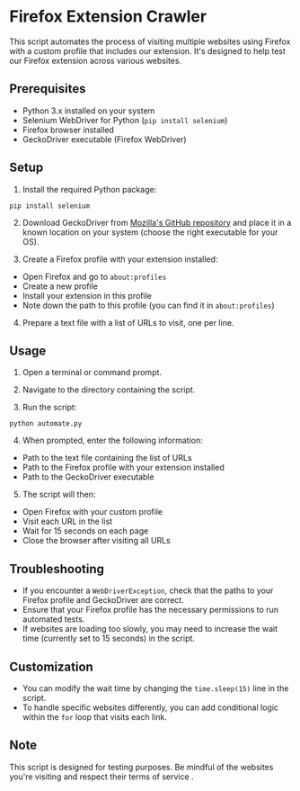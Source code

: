 # Firefox Extension Crawler

This script automates the process of visiting multiple websites using Firefox with a custom profile that includes our extension. It's designed to help test our Firefox extension across various websites.

## Prerequisites

- Python 3.x installed on your system
- Selenium WebDriver for Python (`pip install selenium`)
- Firefox browser installed
- GeckoDriver executable (Firefox WebDriver)

## Setup

1. Install the required Python package:

```pip install selenium```


2. Download GeckoDriver from [Mozilla's GitHub repository](https://github.com/mozilla/geckodriver/releases) and place it in a known location on your system (choose the right executable for your OS).

3. Create a Firefox profile with your extension installed:
- Open Firefox and go to `about:profiles`
- Create a new profile
- Install your extension in this profile
- Note down the path to this profile (you can find it in `about:profiles`)

4. Prepare a text file with a list of URLs to visit, one per line.

## Usage

1. Open a terminal or command prompt.

2. Navigate to the directory containing the script.

3. Run the script:

```python automate.py```


4. When prompted, enter the following information:
- Path to the text file containing the list of URLs
- Path to the Firefox profile with your extension installed
- Path to the GeckoDriver executable

5. The script will then:
- Open Firefox with your custom profile
- Visit each URL in the list
- Wait for 15 seconds on each page
- Close the browser after visiting all URLs

## Troubleshooting

- If you encounter a `WebDriverException`, check that the paths to your Firefox profile and GeckoDriver are correct.
- Ensure that your Firefox profile has the necessary permissions to run automated tests.
- If websites are loading too slowly, you may need to increase the wait time (currently set to 15 seconds) in the script.

## Customization

- You can modify the wait time by changing the `time.sleep(15)` line in the script.
- To handle specific websites differently, you can add conditional logic within the `for` loop that visits each link.

## Note

This script is designed for testing purposes. Be mindful of the websites you're visiting and respect their terms of service .